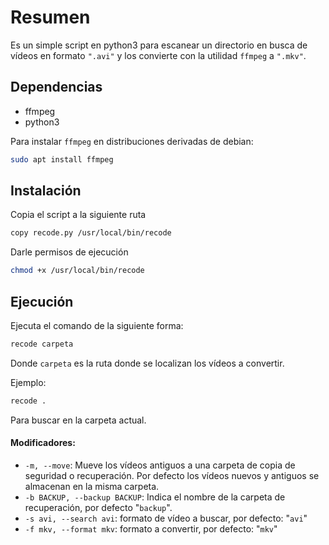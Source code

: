 # Resumen

Es un simple script en python3 para escanear un directorio en busca de vídeos en formato `".avi"` y los convierte con la utilidad `ffmpeg` a `".mkv"`.



## Dependencias

- ffmpeg
- python3

Para instalar `ffmpeg` en distribuciones derivadas de debian:

```bash
sudo apt install ffmpeg
```



## Instalación

Copia el script a la siguiente ruta

```bash
copy recode.py /usr/local/bin/recode
```

Darle permisos de ejecución

```bash
chmod +x /usr/local/bin/recode
```



## Ejecución

Ejecuta el comando de la siguiente forma:

```bash
recode carpeta
```

Donde `carpeta` es la ruta donde se localizan los vídeos a convertir.

Ejemplo:

```bash
recode .
```

Para buscar en la carpeta actual.

#### Modificadores:

* `-m, --move`: Mueve los vídeos antiguos a una carpeta de copia de seguridad o recuperación. Por defecto los vídeos nuevos y antiguos se almacenan en la misma carpeta.
* `-b BACKUP, --backup BACKUP`:  Indica el nombre de la carpeta de recuperación, por defecto "`backup`".
* `-s avi, --search avi`: formato de vídeo a buscar, por defecto: "`avi`"
* `-f mkv, --format mkv`: formato a convertir, por defecto: "`mkv`"